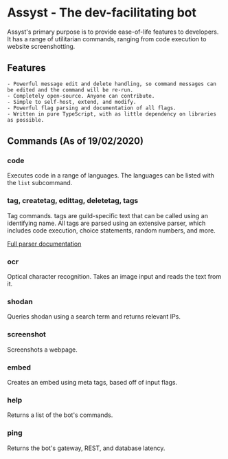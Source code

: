 # Assyst - The dev-facilitating bot
Assyst's primary purpose is to provide ease-of-life features to developers.
It has a range of utilitarian commands, ranging from code execution to website screenshotting.

## Features
    - Powerful message edit and delete handling, so command messages can be edited and the command will be re-run.
    - Completely open-source. Anyone can contribute.
    - Simple to self-host, extend, and modify.
    - Powerful flag parsing and documentation of all flags.
    - Written in pure TypeScript, with as little dependency on libraries as possible.

## Commands (As of 19/02/2020)
### **code**
Executes code in a range of languages. The languages can be listed with the `list` subcommand.

### **tag, createtag, edittag, deletetag, tags**
Tag commands. tags are guild-specific text that can be called using an identifying name.
All tags are parsed using an extensive parser, which includes code execution, choice statements, random numbers, and more.

[Full parser documentation](https://github.com/Jacherr/Assyst-TS/PARSER_DOCS.md)

### **ocr**
Optical character recognition. Takes an image input and reads the text from it.

### **shodan**
Queries shodan using a search term and returns relevant IPs.

### **screenshot**
Screenshots a webpage.

### **embed**
Creates an embed using meta tags, based off of input flags.

### **help**
Returns a list of the bot's commands.

### **ping**
Returns the bot's gateway, REST, and database latency.